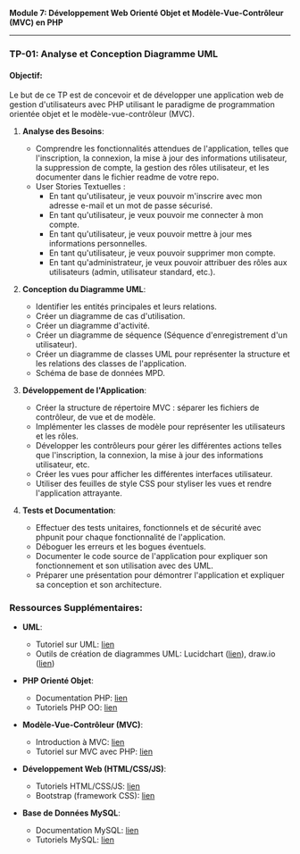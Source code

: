 **Module 7: Développement Web Orienté Objet et Modèle-Vue-Contrôleur (MVC) en PHP**

---

### TP-01: Analyse et Conception Diagramme UML

#### Objectif:
Le but de ce TP est de concevoir et de développer une application web de gestion d'utilisateurs avec PHP utilisant le paradigme de programmation orientée objet et le modèle-vue-contrôleur (MVC).

1. **Analyse des Besoins**:
   - Comprendre les fonctionnalités attendues de l'application, telles que l'inscription, la connexion, la mise à jour des informations utilisateur, la suppression de compte, la gestion des rôles utilisateur, et les documenter dans le fichier readme de votre repo.
   - User Stories Textuelles :
     - En tant qu'utilisateur, je veux pouvoir m'inscrire avec mon adresse e-mail et un mot de passe sécurisé.
     - En tant qu'utilisateur, je veux pouvoir me connecter à mon compte.
     - En tant qu'utilisateur, je veux pouvoir mettre à jour mes informations personnelles.
     - En tant qu'utilisateur, je veux pouvoir supprimer mon compte.
     - En tant qu'administrateur, je veux pouvoir attribuer des rôles aux utilisateurs (admin, utilisateur standard, etc.).
   
2. **Conception du Diagramme UML**:
   - Identifier les entités principales et leurs relations.
   - Créer un diagramme de cas d'utilisation.
   - Créer un diagramme d'activité.
   - Créer un diagramme de séquence (Séquence d'enregistrement d'un utilisateur).
   - Créer un diagramme de classes UML pour représenter la structure et les relations des classes de l'application.
   - Schéma de base de données MPD.

3. **Développement de l'Application**:
   - Créer la structure de répertoire MVC : séparer les fichiers de contrôleur, de vue et de modèle.
   - Implémenter les classes de modèle pour représenter les utilisateurs et les rôles.
   - Développer les contrôleurs pour gérer les différentes actions telles que l'inscription, la connexion, la mise à jour des informations utilisateur, etc.
   - Créer les vues pour afficher les différentes interfaces utilisateur.
   - Utiliser des feuilles de style CSS pour styliser les vues et rendre l'application attrayante.

4. **Tests et Documentation**:
   - Effectuer des tests unitaires, fonctionnels et de sécurité avec phpunit pour chaque fonctionnalité de l'application.
   - Déboguer les erreurs et les bogues éventuels.
   - Documenter le code source de l'application pour expliquer son fonctionnement et son utilisation avec des UML.
   - Préparer une présentation pour démontrer l'application et expliquer sa conception et son architecture.

### Ressources Supplémentaires:

- **UML**:
  - Tutoriel sur UML: [lien](https://www.tutorialspoint.com/uml/index.htm)
  - Outils de création de diagrammes UML: Lucidchart ([lien](https://www.lucidchart.com/pages/fr)), draw.io ([lien](https://app.diagrams.net/))

- **PHP Orienté Objet**:
  - Documentation PHP: [lien](https://www.php.net/manual/fr/language.oop5.php)
  - Tutoriels PHP OO: [lien](https://www.php.net/manual/fr/language.oop5.php)

- **Modèle-Vue-Contrôleur (MVC)**:
  - Introduction à MVC: [lien](https://fr.wikipedia.org/wiki/Mod%C3%A8le-vue-contr%C3%B4leur)
  - Tutoriel sur MVC avec PHP: [lien](https://www.tutorialspoint.com/design_pattern/mvc_pattern.htm)

- **Développement Web (HTML/CSS/JS)**:
  - Tutoriels HTML/CSS/JS: [lien](https://www.w3schools.com/)
  - Bootstrap (framework CSS): [lien](https://getbootstrap.com/)

- **Base de Données MySQL**:
  - Documentation MySQL: [lien](https://dev.mysql.com/doc/)
  - Tutoriels MySQL: [lien](https://www.mysqltutorial.org/)
